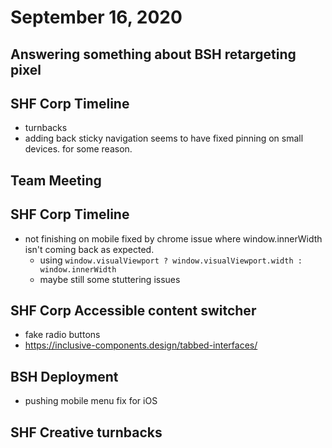 # September 16, 2020

## Answering something about BSH retargeting pixel

## SHF Corp Timeline
- turnbacks
- adding back sticky navigation seems to have fixed pinning on small devices. for some reason.

## Team Meeting

## SHF Corp Timeline
- not finishing on mobile fixed by chrome issue where window.innerWidth isn't coming back as expected. 
  - using `window.visualViewport ? window.visualViewport.width : window.innerWidth`
  - maybe still some stuttering issues

## SHF Corp Accessible content switcher
- fake radio buttons
- https://inclusive-components.design/tabbed-interfaces/

## BSH Deployment
- pushing mobile menu fix for iOS

## SHF Creative turnbacks